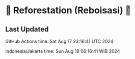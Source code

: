 
# 🌳 Reforestation (Reboisasi) 🌲

## Last Updated

GitHub Actions time: Sat Aug 17 23:16:41 UTC 2024

Indonesia/Jakarta time: Sun Aug 18 06:16:41 WIB 2024
